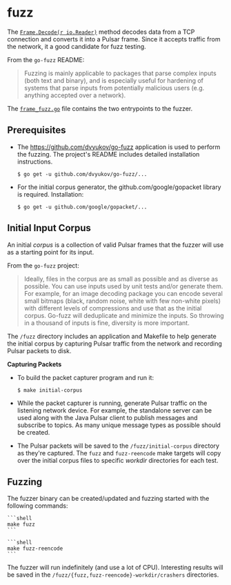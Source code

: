 fuzz
====

The [`Frame.Decode(r io.Reader)`](../frame.go) method decodes data from a TCP connection and
converts it into a Pulsar frame. Since it accepts traffic from the network, it a good candidate for fuzz testing.

From the `go-fuzz` README:
> Fuzzing is mainly applicable to packages that parse complex inputs (both text and binary),
> and is especially useful for hardening of systems that parse inputs from potentially
> malicious users (e.g. anything accepted over a network).

The [`frame_fuzz.go`](../frame_fuzz.go) file contains the two entrypoints to the fuzzer.

## Prerequisites

* The https://github.com/dvyukov/go-fuzz application is used to perform the fuzzing. The project's README includes
detailed installation instructions.

    ```shell
    $ go get -u github.com/dvyukov/go-fuzz/...
    ```

* For the initial corpus generator, the github.com/google/gopacket library is required. Installation:

    ```shell
    $ go get -u github.com/google/gopacket/...
    ```

## Initial Input Corpus

An initial _corpus_ is a collection of valid Pulsar frames that the fuzzer will use as a starting point for its input.

From the `go-fuzz` project:
> Ideally, files in the corpus are as small as possible and as diverse as possible.
> You can use inputs used by unit tests and/or generate them.
> For example, for an image decoding package you can encode several small bitmaps
> (black, random noise, white with few non-white pixels) with different levels of
> compressions and use that as the initial corpus. Go-fuzz will deduplicate and
> minimize the inputs. So throwing in a thousand of inputs is fine, diversity is more important.

The `/fuzz` directory includes an application and Makefile to help generate the initial corpus
by capturing Pulsar traffic from the network and recording Pulsar packets to disk.

**Capturing Packets**

* To build the packet capturer program and run it:

    ```shell
    $ make initial-corpus
    ```

* While the packet capturer is running, generate Pulsar traffic on the listening network device. For example,
the standalone server can be used along with the Java Pulsar client to publish messages and subscribe to topics.
As many unique message types as possible should be created.

* The Pulsar packets will be saved to the `/fuzz/initial-corpus` directory as they're captured. The `fuzz` and `fuzz-reencode` make targets
will copy over the initial corpus files to specific _workdir_ directories for each test.

## Fuzzing

The fuzzer binary can be created/updated and fuzzing started with the following commands:

    ```shell
    make fuzz
    ```

    ```shell
    make fuzz-reencode
    ```

The fuzzer will run indefinitely (and use a lot of CPU). Interesting results will be saved in the `/fuzz/{fuzz,fuzz-reencode}-workdir/crashers` directories.
